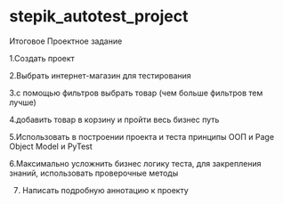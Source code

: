 # stepik_autotest_project
Итоговое Проектное задание

1.Создать проект

2.Выбрать интернет-магазин для тестирования

3.с помощью фильтров выбрать товар (чем больше фильтров тем лучше)

4.добавить товар в корзину и пройти весь бизнес путь

5.Использовать в построении проекта и теста принципы ООП и Page Object Model и PyTest

6.Максимально усложнить бизнес логику теста, для закрепления знаний, использовать проверочные методы

7. Написать подробную аннотацию к проекту
